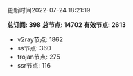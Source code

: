更新时间2022-07-24 18:21:19

**总订阅: 398**
**总节点: 14702**
**有效节点: 2613**
- v2ray节点: 1862
- ss节点: 360
- trojan节点: 275
- ssr节点: 116
